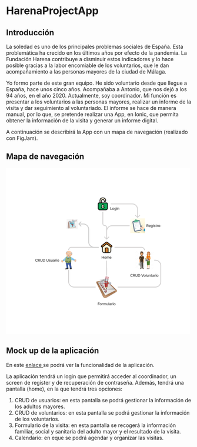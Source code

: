 # HarenaProjectApp

## Introducción

La soledad es uno de los principales problemas sociales de España. Esta problemática ha crecido en los últimos años por efecto de la pandemia. La Fundación Harena contribuye a disminuir estos indicadores y lo hace posible gracias a la labor encomiable de los voluntarios, que le dan acompañamiento a las personas mayores de la ciudad de Málaga.

Yo formo parte de este gran equipo. He sido voluntario desde que llegue a España, hace unos cinco años. Acompañaba a Antonio, que nos dejó a los 94 años, en el año 2020. Actualmente, soy coordinador. Mi función es presentar a los voluntarios a las personas mayores, realizar un informe de la visita y dar seguimiento al voluntariado. El informe se hace de manera manual, por lo que, se pretende realizar una App, en Ionic, que permita obtener la información de la visita y generar un informe digital. 

A continuación se describirá la App con un mapa de navegación (realizado con FigJam).

## Mapa de navegación
<img width="500px" src="./src/assets/draftImage/navMapHarenaProjectApp.png">

## Mock up de la aplicación

En este <a href="https://youtu.be/xc6dFl5yUNM" target="_blank"> enlace </a> se podrá ver la funcionalidad de la aplicación.

La aplicación tendrá un login que permitirá acceder al coordinador, un screen de register y de recuperación de contraseña. Además, tendrá una pantalla (home), en la que tendrá tres opciones:
<ol>
  <li>CRUD de usuarios: en esta pantalla se podrá gestionar la información de los adultos mayores. </li>
  <li>CRUD de voluntarios: en esta pantalla se podrá gestionar la información de los voluntarios.</li>
  <li>Formulario de la visita: en esta pantalla se recogerá la información familiar,  social y sanitaria del adulto mayor y el resultado de la visita.</li>
  <li>Calendario: en eque se podrá agendar y organizar las visitas.</li>
</ol>
  

